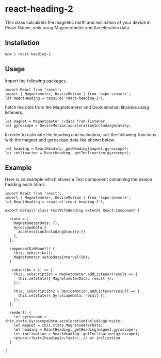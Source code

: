 # react-heading-2
This class calculates the magnetic north and inclination of your device in React Native, only using Magnetometer and Acceleration data.

## Installation

```
npm i react-heading-2
```

## Usage
Import the following packages.

```
import React from 'react';
import { Magnetometer, DeviceMotion } from 'expo-sensors';
let ReactHeading = require('react-heading-2');
```

Fetch the data from the Magnetometer and Devicemotion libraries using listeners.

```
let magnet = Magnetometer //data from listener
let gyroscope = DeviceMotion.accelerationIncludingGravity; 

```

In order to calculate the heading and inclination, call the following functions with the magnet and gyroscope data like shown below.

```
let heading = ReactHeading._getHeading(magnet,gyroscope);
let inclination = ReactHeading._getInclination(gyroscope);

```

## Example

Here is an example which shows a Text component containing the device heading each 50ms.

```
import React from 'react';
import { Magnetometer, DeviceMotion } from 'expo-sensors';
let ReactHeading = require('react-heading-2');

export default class TextWithHeading extends React.Component {

  state = {
    MagnetometerData: {},
    GyroscopeData:{
      accelerationIncludingGravity:{}
    },
  };

  componentDidMount() {
    this._subscribe();
    Magnetometer.setUpdateInterval(50);
  }

  _subscribe = () => {
    this._subscription = Magnetometer.addListener(result => {
      this.setState({ MagnetometerData: result });
    });

    this._subscription2 = DeviceMotion.addListener(result => {
      this.setState({ GyroscopeData: result });
    });
  };

  render() {
    let gyroscope = this.state.GyroscopeData.accelerationIncludingGravity;
    let magnet = this.state.MagnetometerData;
    let heading = ReactHeading._getHeading(magnet,gyroscope);
    let inclination = ReactHeading._getInclination(gyroscope);
    return(<Text>{heading}</Text>); // or inclination
  }

}

```
